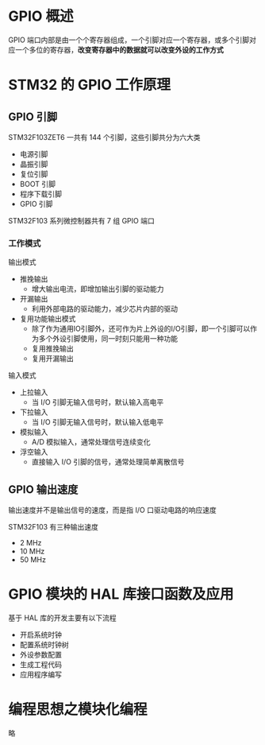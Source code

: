 # GPIO 概述

GPIO 端口内部是由一个个寄存器组成，一个引脚对应一个寄存器，或多个引脚对应一个多位的寄存器，**改变寄存器中的数据就可以改变外设的工作方式**

# STM32 的 GPIO 工作原理

## GPIO 引脚

STM32F103ZET6 一共有 144 个引脚，这些引脚共分为六大类
- 电源引脚
- 晶振引脚
- 复位引脚
- BOOT 引脚
- 程序下载引脚
- GPIO 引脚

STM32F103 系列微控制器共有 7 组 GPIO 端口

### 工作模式

输出模式
- 推挽输出
  - 增大输出电流，即增加输出引脚的驱动能力
- 开漏输出
  - 利用外部电路的驱动能力，减少芯片内部的驱动
- 复用功能输出模式
  - 除了作为通用IO引脚外，还可作为片上外设的I/O引脚，即一个引脚可以作为多个外设引脚使用，同一时刻只能用一种功能
  - 复用推挽输出
  - 复用开漏输出

输入模式
- 上拉输入
  - 当 I/O 引脚无输入信号时，默认输入高电平
- 下拉输入
  - 当 I/O 引脚无输入信号时，默认输入低电平
- 模拟输入
  - A/D 模拟输入，通常处理信号连续变化
- 浮空输入
  - 直接输入 I/O 引脚的信号，通常处理简单离散信号

## GPIO 输出速度

输出速度并不是输出信号的速度，而是指 I/O 口驱动电路的响应速度

STM32F103 有三种输出速度
- 2 MHz
- 10 MHz
- 50 MHz

# GPIO 模块的 HAL 库接口函数及应用

基于 HAL 库的开发主要有以下流程
- 开启系统时钟
- 配置系统时钟树
- 外设参数配置
- 生成工程代码
- 应用程序编写

# 编程思想之模块化编程

略
